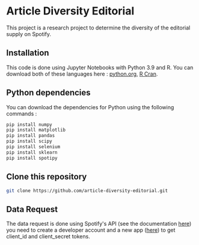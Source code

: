 # Article Diversity Editorial

This project is a research project to determine the diversity of the editorial supply on Spotify.

## Installation

This code is done using Jupyter Notebooks with Python 3.9 and R. You can download both of these languages here : [python.org](https://www.python.org/downloads/release/python-3919/), [R Cran](https://cran.r-project.org/).

## Python dependencies

You can download the dependencies for Python using the following commands :

```bash
pip install numpy
pip install matplotlib
pip install pandas
pip install scipy
pip install selenium
pip install sklearn
pip install spotipy
```

## Clone this repository

```bash
git clone https://github.com/article-diversity-editorial.git
```

## Data Request

The data request is done using Spotify's API (see the documentation [here](https://developer.spotify.com/documentation/web-api)) you need to create a developer account and a new app ([here](https://developer.spotify.com/dashboard)) to get client_id and client_secret tokens.

